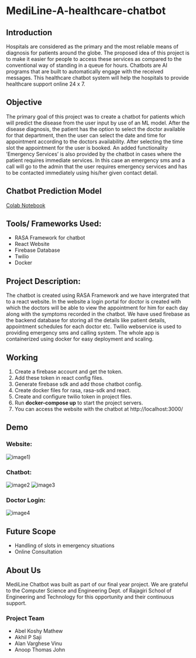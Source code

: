 # MediLine-A-healthcare-chatbot

## Introduction
Hospitals are considered as the primary and the most reliable means of diagnosis for patients around the globe.
The proposed idea of this project is to make it easier for people to access these services
as compared to the conventional way of standing in a queue for hours. Chatbots are
AI programs that are built to automatically engage with the received messages.
This healthcare chatbot system will help the hospitals to provide healthcare support online
24 x 7. 

## Objective
The primary goal of this project was to create a chatbot for patients which will predict
the disease from the user input by use of an ML model. After the disease diagnosis, the
patient has the option to select the doctor available for that department, then the user
can select the date and time for appointment according to the doctors availability. After
selecting the time slot the appointment for the user is booked.
An added functionality ’Emergency Services’ is also provided by the chatbot in cases
where the patient requires immediate services. In this case an emergency sms and a call
will go to the admin that the user requires emergency services and has to be contacted
immediately using his/her given contact detail.

## Chatbot Prediction Model 
[Colab Notebook](https://colab.research.google.com/drive/1dIA7WBAAAHY2Omzx6ZzijYHlPUZAZH9j?usp=sharing)

## Tools/ Frameworks Used:
- RASA Framework for chatbot
- React Website
- Firebase Database
- Twilio 
- Docker

## Project Description:
The chatbot is created using RASA Framework and we have intergrated that to a react website. In the website a login portal for doctor is created with which the doctors will be able to view the appointment for him for each day along with the  symptoms recorded in the chatbot. We have used firebase as the backend database for storing all the details like patient details, appointment schedules for each doctor etc. Twilio webservice is used to providing emergency sms and calling system. The whole app is containerized using docker for easy deployment and scaling.

## Working
1. Create a firebase account and get the token.
2. Add these token in react config files.
3. Generate firebase sdk and add those chatbot config.  
4. Create docker files for rasa, rasa-sdk and react.
5. Create and configure twilio token in project files.
6. Run **docker-compose up** to start the project servers.
7. You can access the website with the chatbot at http://localhost:3000/

## Demo 
### Website:
![image1)](https://github.com/abelkmathew/MediLine-A-healthcare-chatbot/assets/55405281/d3fe2b12-38aa-4c33-97a2-cef9fb54f251)

### Chatbot:
![image2](https://github.com/abelkmathew/MediLine-A-healthcare-chatbot/assets/55405281/e3e968d5-b120-49da-b01f-87cf2bc55d9b)  ![image3](https://github.com/abelkmathew/MediLine-A-healthcare-chatbot/assets/55405281/366bed2d-c599-42ff-9a83-e412d88ca6b5)

### Doctor Login:
![image4](https://github.com/abelkmathew/MediLine-A-healthcare-chatbot/assets/55405281/190bcc33-d74f-4ce3-80fd-b6d0276f0e68)


## Future Scope
* Handling of slots in emergency situations
* Online Consultation

## About Us
MediLine Chatbot was built as part of our final year project. We are grateful to the Computer Science and Engineering Dept. of Rajagiri School of Engineering and Technology for this opportunity and their continuous support.

### Project Team
* Abel Koshy Mathew
* Akhil P Saji
* Alan Varghese Vinu
* Anoop Thomas John 


